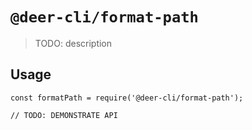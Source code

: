 # `@deer-cli/format-path`

> TODO: description

## Usage

```
const formatPath = require('@deer-cli/format-path');

// TODO: DEMONSTRATE API
```

